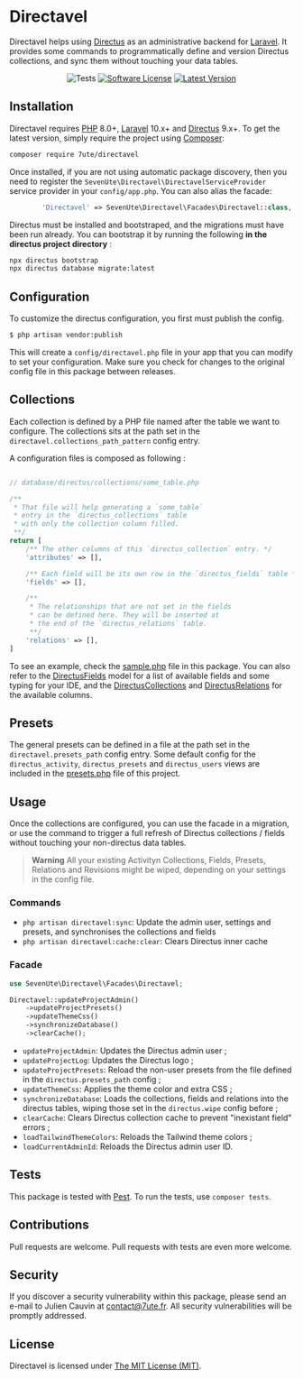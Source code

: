 # Directavel

Directavel helps using [Directus](https://directus.io/) as an administrative backend for [Laravel](http://laravel.com).
It provides some commands to programmatically define and version Directus collections, and sync them without touching your data tables.

<p align="center">
<img href="https://github.com/7ute/Directavel/workflows/tests/badge.svg"><img src="https://github.com/7ute/Directavel/workflows/tests/badge.svg" alt="Tests"></img></a>
<a href="LICENSE"><img src="https://img.shields.io/badge/license-MIT-brightgreen.svg?style=flat-square" alt="Software License"></img></a>
<a href="https://github.com/7ute/Directavel/releases"><img src="https://img.shields.io/github/release/7ute/Directavel.svg?style=flat-square" alt="Latest Version"></img></a>
</p>


## Installation

Directavel requires [PHP](https://php.net) 8.0+, [Laravel](https://laravel.com/) 10.x+ and [Directus](https://directus.io/) 9.x+.
To get the latest version, simply require the project using [Composer](https://getcomposer.org):

```bash
composer require 7ute/directavel
```

Once installed, if you are not using automatic package discovery, then you need to register the `SevenUte\Directavel\DirectavelServiceProvider` service provider in your `config/app.php`.
You can also alias the facade:

```php
        'Directavel' => SevenUte\Directavel\Facades\Directavel::class,
```


Directus must be installed and bootstraped, and the migrations must have been run already.
You can bootstrap it by running the following **in the directus project directory** :
```bash
npx directus bootstrap
npx directus database migrate:latest
```

## Configuration

To customize the directus configuration, you first must publish the config.

```bash
$ php artisan vendor:publish
```

This will create a `config/directavel.php` file in your app that you can modify to set your configuration.
Make sure you check for changes to the original config file in this package between releases.

## Collections

Each collection is defined by a PHP file named after the table we want to configure.
The collections sits at the path set in the `directavel.collections_path_pattern` config entry.

A configuration files is composed as following :

```php

// database/directus/collections/some_table.php

/**
 * That file will help generating a `some_table`
 * entry in the `directus_collections` table
 * with only the collection column filled.
 **/
return [
    /** The other columns of this `directus_collection` entry. */
    'attributes' => [],

    /** Each field will be its own row in the `directus_fields` table */
    'fields' => [],

    /**
     * The relationships that are not set in the fields
     * can be defined here. They will be inserted at
     * the end of the `directus_relations` table.
     **/
    'relations' => [],
]
```

To see an example, check the [sample.php](https://github.com/7ute/Directavel/blob/master/database/directus/collections/sample.php) file in this package.
You can also refer to the [DirectusFields](https://github.com/7ute/Directavel/blob/master/src/Models/DirectusFields.php) model for a list of available fields and some typing for your IDE, and the [DirectusCollections](https://github.com/7ute/Directavel/blob/master/src/Models/DirectusCollections.php) and [DirectusRelations](https://github.com/7ute/Directavel/blob/master/src/Models/DirectusRelations.php) for the available columns.

## Presets
The general presets can be defined in a file at the path set in the `directavel.presets_path` config entry.
Some default config for the `directus_activity`, `directus_presets` and `directus_users` views are included in the [presets.php](https://github.com/7ute/Directavel/blob/master/database/directus/presets.php) file of this project.

## Usage
Once the collections are configured, you can use the facade in a migration, or use the command to trigger a full refresh of Directus collections / fields without touching your non-directus data tables.

> **Warning**
> All your existing Activityn Collections, Fields, Presets, Relations and Revisions might be wiped, depending on your settings in the config file.

### Commands

- `php artisan directavel:sync`: Update the admin user, settings and presets, and synchronises the collections and fields
- `php artisan directavel:cache:clear`: Clears Directus inner cache

### Facade

```php
use SevenUte\Directavel\Facades\Directavel;

Directavel::updateProjectAdmin()
    ->updateProjectPresets()
    ->updateThemeCss()
    ->synchronizeDatabase()
    ->clearCache();
```
- `updateProjectAdmin`: Updates the Directus admin user ;
- `updateProjectLog`: Updates the Directus logo ;
- `updateProjectPresets`: Reload the non-user presets from the file defined in the `directus.presets_path` config ;
- `updateThemeCss`: Applies the theme color and extra CSS ;
- `synchronizeDatabase`: Loads the collections, fields and relations into the directus tables, wiping those set in the `directus.wipe` config before ;
- `clearCache`: Clears Directus collection cache to prevent "inexistant field" errors ;
- `loadTailwindThemeColors`: Reloads the Tailwind theme colors ;
- `loadCurrentAdminId`: Reloads the Directus admin user ID.

## Tests
This package is tested with [Pest](https://pestphp.com/). To run the tests, use `composer tests`.

## Contributions
Pull requests are welcome. Pull requests with tests are even more welcome.

## Security
If you discover a security vulnerability within this package, please send an e-mail to Julien Cauvin at contact@7ute.fr.
All security vulnerabilities will be promptly addressed.

## License
Directavel is licensed under [The MIT License (MIT)](LICENSE).
